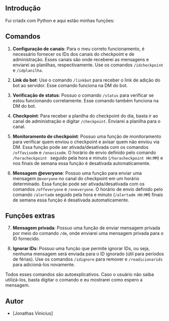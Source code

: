 ## Introdução
Fui criadx com Python e aqui estão minhas funções:

## Comandos

1. **Configuração de canais**: Para o meu correto funcionamento, é necessário fornecer os IDs dos canais do checkpoint e de administração. Esses canais são onde receberei as mensagens e enviarei as planilhas, respectivamente. Use os comandos `/idcheckpoint` e `/idplanilha`.

2. **Link do bot**: Use o comando `/linkbot` para receber o link de adição do bot ao servidor. Esse comando funciona na DM do bot.

3. **Verificação de status**: Possuo o comando `/status` para verificar se estou funcionando corretamente. Esse comando também funciona na DM do bot.

4. **Checkpoint**: Para receber a planilha do checkpoint do dia, basta ir ao canal de administração e digitar `/checkpoint`. Enviarei a planilha para o canal.

5. **Monitoramento de checkpoint**: Possuo uma função de monitoramento para verificar quem enviou o checkpoint e avisar quem não enviou via DM. Essa função pode ser ativada/desativada com os comandos `/offavisodm` e `/onavisodm`. O horário de envio definido pelo comando `/horacheckpoint ` seguido pela hora e minuto (`/horacheckpoint HH:MM`) e nos finais de semana essa função é desativada automaticamente.

6. **Mensagem @everyone**: Possuo uma função para enviar uma mensagem `@everyone` no canal do checkpoint em um horário determinado. Essa função pode ser ativada/desativada com os comandos `/offeveryone` e `/oneveryone`. O horário de envio definido pelo comando `/alertadm` seguido pela hora e minuto (`/alertadm HH:MM`) finais de semana essa função é desativada automaticamente.

## Funções extras

7. **Mensagem privada**: Possuo uma função de enviar mensagem privada por meio do comando `/dm`, onde enviarei uma mensagem privada para o ID fornecido.

8. **Ignorar IDs**: Possuo uma função que permite ignorar IDs, ou seja, nenhuma mensagem será enviada para o ID ignorado (útil para períodos de férias). Use os comandos `/idignore` para remover e `/readicionarids` para adicioná-los novamente.

Todos esses comandos são autoexplicativos. Caso o usuário não saiba utilizá-los, basta digitar o comando e eu mostrarei como espero a mensagem.

## Autor
- [Jonathas Vinicius]
